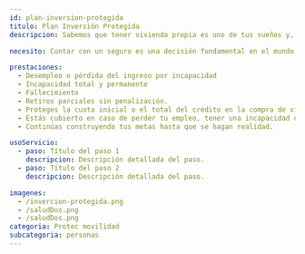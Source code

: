```yaml
---
id: plan-inversion-protegida
titulo: Plan Inversión Protegida​​​
descripcion: Sabemos que tener vivienda propia es uno de tus sueños y, en Protec Seguros, nos encargamos de cuidar la inversión que hagas para hacerlo realidad. De esa manera no te preocupas por las diferentes eventualidades que pongan en riesgo tu patrimonio y tu esfuerzo. Con el Plan Inversión Protegida garantizas el pago de la cuota inicial de tu vivienda ante el constructor o la entidad financiera si pierdes tu empleo, quedas inválido o falleces. ¡Permítenos acompañarte para que cumplas tu meta de tener vivienda propia, sea para habitar o invertir!​

necesito: Contar con un seguro es una decisión fundamental en el mundo actual. La vida puede sorprenderte con imprevistos, y estar preparado para afrontarlos es crucial para tu tranquilidad. Este seguro está diseñado para proteger tu bienestar y el de tus seres queridos. Desde la cobertura de tu hogar y bienes personales hasta la salud y responsabilidad civil, cada aspecto está pensado para ofrecerte seguridad. En momentos de crisis, tener un respaldo económico puede marcar la diferencia, permitiéndote recuperarte más rápidamente. Elegir este seguro es un paso proactivo hacia un futuro más seguro y estable, asegurando que tú y tu familia estén protegidos frente a cualquier eventualidad.

prestaciones: 
  - Desempleo o pérdida del ingreso por incapacidad
  - Incapacidad total y permanente
  - Fallecimiento
  - Retiros parciales sin penalización​.
  - Proteges la cuota inicial o el total del crédito en la compra de vivienda.
  - Estás cubierto en caso de perder tu empleo, tener una incapacidad o si se te presenta alguna eventualidad.
  - Continúas construyendo tus metas hasta que se hagan realidad.

usoServicio:
  - paso: Título del paso 1
    descripcion: Descripción detallada del paso.
  - paso: Título del paso 2
    descripcion: Descripción detallada del paso.

imagenes:
  - /invercion-protegida.png
  - /saludDos.png
  - /saludDos.png
categoria: Protec movilidad
subcategoria: personas
---
```

